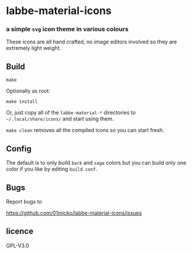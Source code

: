# labbe-material-icons

### a simple `svg` icon theme in various colours

These icons are all hand crafted, no image editors involved so they are
extremely light weight.

## Build

`make`

Optionally as root:

`make install`

Or, just copy all of the `labbe-material-*` directories to 
`~/.local/share/icons/` and start using them.

`make clean` removes all the compiled icons so you can start fresh.

## Config

The default is to only build `bark` and `sage` colors but you can build
only one color if you like by editing `build.conf`.

## Bugs

Report bugs to

https://github.com/01micko/labbe-material-icons/issues

## licence

GPL-V3.0
